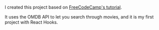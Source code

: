 I created this project based on [FreeCodeCamp's tutorial](https://www.freecodecamp.org/news/how-to-build-a-movie-search-app-using-react-hooks-24eb72ddfaf7/).

It uses the OMDB API to let you search through movies, and it is my first project with React Hooks.
